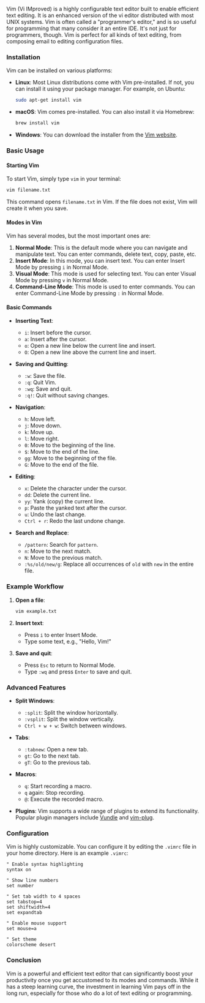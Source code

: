 Vim (Vi IMproved) is a highly configurable text editor built to enable efficient text editing. It is an enhanced version of the vi editor distributed with most UNIX systems. Vim is often called a "programmer's editor," and is so useful for programming that many consider it an entire IDE. It's not just for programmers, though. Vim is perfect for all kinds of text editing, from composing email to editing configuration files.

### Installation

Vim can be installed on various platforms:

- **Linux**: Most Linux distributions come with Vim pre-installed. If not, you can install it using your package manager. For example, on Ubuntu:

  ```bash
  sudo apt-get install vim
  ```

- **macOS**: Vim comes pre-installed. You can also install it via Homebrew:

  ```bash
  brew install vim
  ```

- **Windows**: You can download the installer from the [Vim website](https://www.vim.org/download.php).

### Basic Usage

#### Starting Vim

To start Vim, simply type `vim` in your terminal:

```bash
vim filename.txt
```

This command opens `filename.txt` in Vim. If the file does not exist, Vim will create it when you save.

#### Modes in Vim

Vim has several modes, but the most important ones are:

1. **Normal Mode**: This is the default mode where you can navigate and manipulate text. You can enter commands, delete text, copy, paste, etc.
2. **Insert Mode**: In this mode, you can insert text. You can enter Insert Mode by pressing `i` in Normal Mode.
3. **Visual Mode**: This mode is used for selecting text. You can enter Visual Mode by pressing `v` in Normal Mode.
4. **Command-Line Mode**: This mode is used to enter commands. You can enter Command-Line Mode by pressing `:` in Normal Mode.

#### Basic Commands

- **Inserting Text**:

  - `i`: Insert before the cursor.
  - `a`: Insert after the cursor.
  - `o`: Open a new line below the current line and insert.
  - `O`: Open a new line above the current line and insert.

- **Saving and Quitting**:

  - `:w`: Save the file.
  - `:q`: Quit Vim.
  - `:wq`: Save and quit.
  - `:q!`: Quit without saving changes.

- **Navigation**:

  - `h`: Move left.
  - `j`: Move down.
  - `k`: Move up.
  - `l`: Move right.
  - `0`: Move to the beginning of the line.
  - `$`: Move to the end of the line.
  - `gg`: Move to the beginning of the file.
  - `G`: Move to the end of the file.

- **Editing**:

  - `x`: Delete the character under the cursor.
  - `dd`: Delete the current line.
  - `yy`: Yank (copy) the current line.
  - `p`: Paste the yanked text after the cursor.
  - `u`: Undo the last change.
  - `Ctrl + r`: Redo the last undone change.

- **Search and Replace**:
  - `/pattern`: Search for `pattern`.
  - `n`: Move to the next match.
  - `N`: Move to the previous match.
  - `:%s/old/new/g`: Replace all occurrences of `old` with `new` in the entire file.

### Example Workflow

1. **Open a file**:

   ```bash
   vim example.txt
   ```

2. **Insert text**:

   - Press `i` to enter Insert Mode.
   - Type some text, e.g., "Hello, Vim!"

3. **Save and quit**:
   - Press `Esc` to return to Normal Mode.
   - Type `:wq` and press `Enter` to save and quit.

### Advanced Features

- **Split Windows**:

  - `:split`: Split the window horizontally.
  - `:vsplit`: Split the window vertically.
  - `Ctrl + w + w`: Switch between windows.

- **Tabs**:

  - `:tabnew`: Open a new tab.
  - `gt`: Go to the next tab.
  - `gT`: Go to the previous tab.

- **Macros**:

  - `q`: Start recording a macro.
  - `q` again: Stop recording.
  - `@`: Execute the recorded macro.

- **Plugins**: Vim supports a wide range of plugins to extend its functionality. Popular plugin managers include [Vundle](https://github.com/VundleVim/Vundle.vim) and [vim-plug](https://github.com/junegunn/vim-plug).

### Configuration

Vim is highly customizable. You can configure it by editing the `.vimrc` file in your home directory. Here is an example `.vimrc`:

```vim
" Enable syntax highlighting
syntax on

" Show line numbers
set number

" Set tab width to 4 spaces
set tabstop=4
set shiftwidth=4
set expandtab

" Enable mouse support
set mouse=a

" Set theme
colorscheme desert
```

### Conclusion

Vim is a powerful and efficient text editor that can significantly boost your productivity once you get accustomed to its modes and commands. While it has a steep learning curve, the investment in learning Vim pays off in the long run, especially for those who do a lot of text editing or programming.
